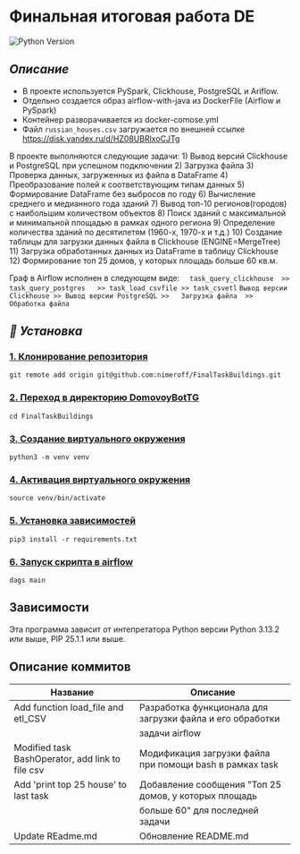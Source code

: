 # Финальная итоговая работа DE
<!-- описание репозитория -->
<!--Блок информации о репозитории в бейджах-->
![Python Version](https://img.shields.io/badge/python-3.13-blue)
## ***Описание***
- В проекте используется PySpark, Clickhouse, PostgreSQL и Ariflow.
- Отдельно создается образ airflow-with-java из DockerFile (Airflow и PySpark)
- Контейнер разворачивается из docker-comose.yml
- Файл ```russian_houses.csv``` загружается по внешней ссылке https://disk.yandex.ru/d/HZ08UBRlxoCJTg

В проекте выполняются следующие задачи:
	1) Вывод версий Clickhouse и PostgreSQL при успешном подключении
	2) Загрузка файла 
	3) Проверка данных, загруженных из файла в DataFrame
	4) Преобразование полей к соответствующим типам данных
	5) Формирование DataFrame без выбросов по году
	6) Вычисление  среднего и медианного года зданий
	7) Вывод топ-10 регионов(городов) с наибольшим количеством объектов
	8) Поиск зданий с максимальной и минимальной площадью в рамках одного региона
	9) Определение количества зданий по десятилетям  (1960-х, 1970-х и т.д.)
	10) Создание таблицы для загрузки данных файла в Clickhouse (ENGINE=MergeTree)
	11) Загрузка обработанных данных из DataFrame в таблицу Clickhouse
	12) Формирование топ 25 домов, у которых площадь больше 60 кв.м.
	
Граф в Airflow исполнен в следующем виде: 
			```  task_query_clickhouse  >>   task_query_postgres   >> task_load_csvfile >> task_csvetl```
		     ```Вывод версии Clickhouse >> Вывод версии PostgreSQL >>   Загрузка файла  >> Обработка файла```

## ***🚀 Установка***

### <u>1. Клонирование репозитория</u>

```git remote add origin git@github.com:nimeroff/FinalTaskBuildings.git```

### <u>2. Переход в директорию DomovoyBotTG</u>

```cd FinalTaskBuildings```

### <u>3. Создание виртуального окружения</u>

```python3 -m venv venv```

### <u>4. Активация виртуального окружения</u>

```source venv/bin/activate```

### <u>5. Установка зависимостей</u>

```pip3 install -r requirements.txt```

### <u>6. Запуск скрипта в airflow</u>

```dags main```

<!--зависимости-->
## Зависимости
Эта программа зависит от интепретатора Python версии Python 3.13.2 или выше, PIP 25.1.1 или выше.

<!--описание коммитов-->
## Описание коммитов
| Название                                         | Описание                                                  |
|--------------------------------------------------|-----------------------------------------------------------|
| Add function load_file and etl_CSV               | Разработка функционала для загрузки файла и его обработки |
|                                                  | задачи airflow                                            |
| Modified task BashOperator, add link to file csv | Модификация загрузки файла при помощи bash в рамках task  |
| Add 'print top 25 house' to last task            | Добавление сообщения "Топ 25 домов, у которых площадь     |
|                                                  | больше 60" для последней задачи                           |
| Update REadme.md                                 | Обновление README.md                                      | 


    

    

